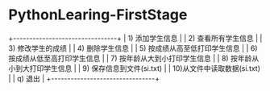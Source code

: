 # PythonLearing-FirstStage

+--------------------------------+
|  1) 添加学生信息                |
|  2) 查看所有学生信息            |
|  3) 修改学生的成绩              |
|  4) 删除学生信息                |
|  5) 按成绩从高至低打印学生信息   |
|  6) 按成绩从低至高打印学生信息   |
|  7) 按年龄从大到小打印学生信息   |
|  8) 按年龄从小到大打印学生信息   |
|  9) 保存信息到文件(si.txt)      |
|  10)从文件中读取数据(si.txt)    |
|  q) 退出                       |
+--------------------------------+
